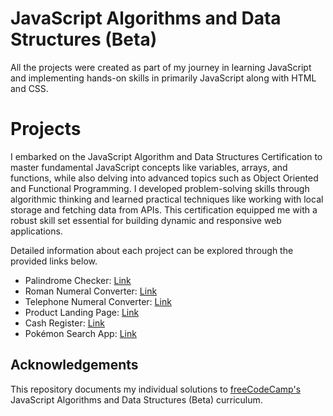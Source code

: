 # JavaScript Algorithms and Data Structures (Beta)

All the projects were created as part of my journey in learning JavaScript and implementing hands-on skills in primarily JavaScript along with HTML and CSS.


# Projects 

I embarked on the JavaScript Algorithm and Data Structures Certification to master fundamental JavaScript concepts like variables, arrays, and functions, while also delving into advanced topics such as Object Oriented and Functional Programming. I developed problem-solving skills through algorithmic thinking and learned practical techniques like working with local storage and fetching data from APIs. This certification equipped me with a robust skill set essential for building dynamic and responsive web applications.

Detailed information about each project can be explored through the provided links below.

* Palindrome Checker: [Link](https://codepen.io/souri-droid/full/BaMMXam) 
* Roman Numeral Converter: [Link](https://codepen.io/souri-droid/full/gOqqVPx) 
* Telephone Numeral Converter: [Link](https://codepen.io/souri-droid/full/vYbboGx) 
* Product Landing Page: [Link](https://sourabhaprasad.github.io/responsive-web-desigb-fcc/4.%20Product%20Landing%20Page/)
* Cash Register: [Link](https://sourabhaprasad.github.io/responsive-web-desigb-fcc/5.%20Portfolio%20Page/)
* Pokémon Search App: [Link](https://sourabhaprasad.github.io/responsive-web-desigb-fcc/5.%20Portfolio%20Page/)



## Acknowledgements
This repository documents my individual solutions to [freeCodeCamp's](https://www.freecodecamp.org/) JavaScript Algorithms and Data Structures (Beta) curriculum. 
